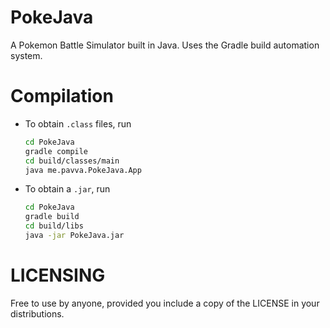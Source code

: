 # PokeJava

A Pokemon Battle Simulator built in Java. Uses the Gradle build automation system.

# Compilation

+ To obtain `.class` files, run
    
    ```bash
    cd PokeJava
    gradle compile
    cd build/classes/main
    java me.pavva.PokeJava.App
    ```
    
+ To obtain a `.jar`, run
    
    ```bash
    cd PokeJava
    gradle build
    cd build/libs
    java -jar PokeJava.jar
    ```

# LICENSING

Free to use by anyone, provided you include a copy of the LICENSE in your distributions.
